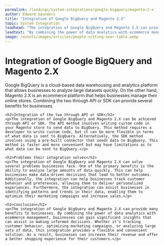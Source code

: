 ```yaml
---
permalink: /landings/system-integrations/google-bigquery/magento-2-x
author: Edward Saunders
title: "Integration of Google BigQuery and Magento 2.X"
topic: System Integration
leadhead: "The integration of Google BigQuery and Magento 2.X can provide many benefits to businesses"
leadtext: "By combining the power of data analytics with ecommerce management, businesses can gain significant insights that can assist in making informed decisions. Whether it's tracking customer behavior, optimizing marketing campaigns, or analyzing large sets of data, this integration provides a flexible and convenient solution. As a result, businesses can increase their revenue and offer a better shopping experience for their customers."
image: /assets/images/articles/people-sitting-near-table.webp
---
```

<div class="arttext">	<h1>Integration of Google BigQuery and Magento 2.X</h1>
	<p>Google BigQuery is a cloud-based data warehousing and analytics platform that allows businesses to analyze large datasets quickly. On the other hand, Magento 2.X is an ecommerce platform that helps businesses manage their online stores. Combining the two through API or SDK can provide several benefits for businesses.</p>

	<h2>Integration of the two through API or SDK</h2>
	<p>The integration of Google BigQuery and Magento 2.X can be achieved through API or SDK. The API method involves writing custom code in your Magento store to send data to BigQuery. This method requires a developer to write custom code, but it can be more flexible in terms of what data is sent to BigQuery. Alternatively, the SDK method involves using a pre-built connector that sends data to BigQuery. This method is faster and more convenient but may have limitations as to what data can be sent to BigQuery.</p>

	<h2>Problems their integration solves</h2>
	<p>The integration of Google BigQuery and Magento 2.X can solve several problems businesses face. One of the primary benefits is the ability to analyze large amounts of data quickly. This can help businesses make data-driven decisions that lead to better outcomes. Additionally, the integration can help businesses track customer behavior and preferences, allowing them to deliver personalized experiences. Furthermore, the integration can assist businesses in identifying patterns and trends in their data, enabling them to optimize their marketing campaigns and increase sales.</p>

	<h2>Conclusion</h2>
	<p>The integration of Google BigQuery and Magento 2.X can provide many benefits to businesses. By combining the power of data analytics with ecommerce management, businesses can gain significant insights that can assist in making informed decisions. Whether it's tracking customer behavior, optimizing marketing campaigns, or analyzing large sets of data, this integration provides a flexible and convenient solution. As a result, businesses can increase their revenue and offer a better shopping experience for their customers.</p>
</div>